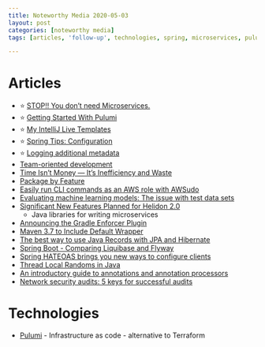 ```yaml
---
title: Noteworthy Media 2020-05-03
layout: post
categories: [noteworthy media]
tags: [articles, 'follow-up', technologies, spring, microservices, pulumi, terraform, intellij, log, aws, 'machine-learning', gradle, 'java records', java, liquibase, flyway, hateoas, annotation, security]

---
```

# Articles
* :star: [STOP!! You don’t need Microservices.](https://medium.com/swlh/stop-you-dont-need-microservices-dc732d70b3e0)
* :star: [Getting Started With Pulumi](https://blog.scottlogic.com/2020/04/21/starting-with-pulumi.html)
* :star: [My IntelliJ Live Templates](https://blog.sebastian-daschner.com/entries/my-intellij-live-templates)
* :star: [Spring Tips: Configuration](https://spring.io/blog/2020/04/23/spring-tips-configurations)
* :star: [Logging additional metadata](https://blog.frankel.ch/logging-additional-metadata/)
* [Team-oriented development](https://blog.codecentric.de/en/2020/04/team-oriented-development/)
* [Time Isn’t Money — It’s Inefficiency and Waste](https://daedtech.com/time-isnt-money-its-inefficiency-and-waste/)
* [Package by Feature](https://phauer.com/2020/package-by-feature/)
* [Easily run CLI commands as an AWS role with AWSudo](https://advancedweb.hu/easily-run-cli-commands-as-an-aws-role-with-awsudo/)
* [Evaluating machine learning models: The issue with test data sets](https://blog.codecentric.de/en/2020/04/evaluating-machine-learning-models-test-data-sets/)
* [Significant New Features Planned for Helidon 2.0](https://www.infoq.com/news/2020/04/the-road-to-helidon-2)
  * Java libraries for writing microservices
* [Announcing the Gradle Enforcer Plugin](http://andresalmiray.com/announcing-the-gradle-enforcer-plugin/)
* [Maven 3.7 to Include Default Wrapper](https://www.infoq.com/news/2020/04/maven-wrapper)
* [The best way to use Java Records with JPA and Hibernate](https://vladmihalcea.com/java-records-jpa-hibernate/)
* [Spring Boot - Comparing Liquibase and Flyway](https://4lex.nz/2020/04/spring-boot-database-migrations)
* [Spring HATEOAS brings you new ways to configure clients](https://spring.io/blog/2020/04/22/spring-hateoas-brings-you-new-ways-to-configure-clients)
* [Thread Local Randoms in Java](https://alidg.me/blog/2020/4/24/thread-local-random)
* [An introductory guide to annotations and annotation processors](https://blog.frankel.ch/introductory-guide-annotation-processor/)
* [Network security audits: 5 keys for successful audits](https://securityboulevard.com/2020/04/network-security-audits-5-keys-for-successful-audits)


# Technologies
* [Pulumi](https://www.pulumi.com/) - Infrastructure as code - alternative to Terraform
